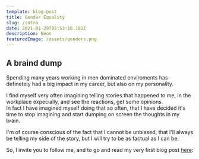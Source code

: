 ```yaml
---
template: blog-post
title: Gender Equality
slug: /intro
date: 2021-01-29T05:53:16.102Z
description: Neon
featuredImage: /assets/genders.png
---
```

## A braind dump


Spending many years working in men dominated enviroments has definetely had a big impact in my career, but also on my personality.

I find myself very often imagining telling stories that happened to me, in the workplace expecially, and see the reactions, get some opinions. <br/>
In fact I have imagined myself doing that so often, that I have decided it's time to stop imagining and start dumping on screen the thoughts in my brain.</br>

I'm of course conscious of the fact that I cannot be unbiased, that I'll always be telling my side of the story, but I will try to be as factual as I can be. 

So, I invite you to follow me, and to go and read my very first blog post [here](/unchaining-brains):







